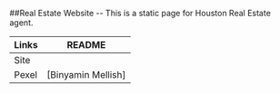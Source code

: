 ##Real Estate Website
-- This is a static page for Houston Real Estate agent.

| Links | README             |
| ----- | ------------------ |
| Site  |                    |
| Pexel | [Binyamin Mellish] |
